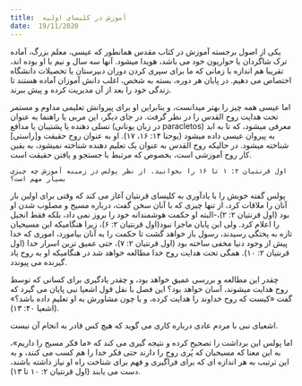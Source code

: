 ```yaml
---
title:  آموزش در کلیسای اولیه
date:  19/11/2020
---
```


یکی از اصول برجسته آموزش در کتاب مقدس همانطور که عیسی، معلم بزرگ، آماده ترک شاگردان یا حواریون خود می باشد، هویدا میشود. آنها سه سال و نیم با او بوده اند، تقریبا هم اندازه با زمانی که ما برای سپری کردن دوران دبیرستان یا تحصیلات دانشگاه اختصاص می دهیم. در پایان هر دوره، بسته به شخص، اغلب دانش آموزان آماده هستند تا زندگی خود را بعد از آن مدیریت کرده و پیش ببرند.

اما عیسی همه چیز را بهتر میدانست، و بنابراین او برای پیروانش تعلیمی مداوم و مستمر تحت هدایت روح القدس را در نظر گرفت. در جای دیگر، این مربی یا راهنما به عنوان تسلی دهنده یا پشتیبان یا مدافع (در زبان یونانی paracletos) معرفی میشود، که تا به ابد به پیروان عیسی داده میشود (یوحنا ۱۴: ۱۶، ۱۷). او به عنوان روح حقیقت و[راستی] شناخته میشود. در حالیکه روح القدس به عنوان یک تعلیم دهنده شناخته نمیشود، به یقین کار روح آموزشی است، بخصوص که مرتبط با جستجو و یافتن حقیقت است.

`اول قرنتیان ۲: ۱ تا ۱۶ را بخوانید. از نظر پولس در زمینه آموزش چه چیزی بسیار مهم است؟`

پولس گفته خویش را با یادآوری به کلیسای قرنتیان آغاز می کند که وقتی برای اولین بار آنان را ملاقات کرد، از تنها چیزی که با آنان سخن گفت، درباره مسیح و مصلوب شدن او بود (اول قرنتیان ۲: ۲)،-البته او حکمت هوشمندانه خود را بروز نمی داد، بلکه فقط انجیل را اعلام کرد. ولی این پایان ماجرا نبود(اول قرنتیان ۲: ۶)، زیرا هنگامیکه این مسیحیان تازه به پختگی رسیدند، رسول باز خواهد گشت تا حکمت را به آنان بیامورد، اموری که خدا پیش از وجود دنیا مخفی ساخته بود (اول قرنتیان ۲: ۷)، حتی عمیق ترین اسرار خدا (اول قرنتیان ۲: ۱۰). همگی تحت هدایت روح خدا مطالعه خواهد شد در هنگامیکه او به روح یاد گیرنده می پیوندد.

چقدر این مطالعه و بررسی عمیق خواهد بود، و چقدر یادگیری برای کسانی که توسط روح هدایت میشوند، آسان خواهد بود؟ این فصل با نقل قول اشعیا نبی پایان می گیرد که گفت «کیست که روح خداوند را هدایت کرده، و یا چون مشاورش به او تعلیم داده باشد؟» (اشعیا ۴۰: ۱۳).

اشعیای نبی با مردم عادی درباره کاری می گوید که هیچ کس قادر به انجام آن نیست.

اما پولس این برداشت را تصحیح کرده و نتیجه گیری می کند که «ما فکر مسیح را داریم»، به این معنا که مسیحیان که پُری روح را دارند حتی فکر خدا را هم کسب می کنند، و به این ترتیب به هر اندازه ای که برای فراگیری و فهم برای شناخت راه او نیاز داشته باشند، دست می یابند (اول قرنتیان ۲: ۱۰ تا ۱۳).